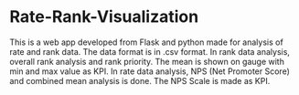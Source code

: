 # Rate-Rank-Visualization
This is a web app developed from Flask and python made for analysis of rate and rank data. The data format is in .csv format. In rank data analysis, overall rank analysis and rank priority.  The mean is shown on gauge with min and max value as KPI. In rate data analysis, NPS (Net Promoter Score) and combined mean analysis is done. The NPS Scale is made as KPI.
